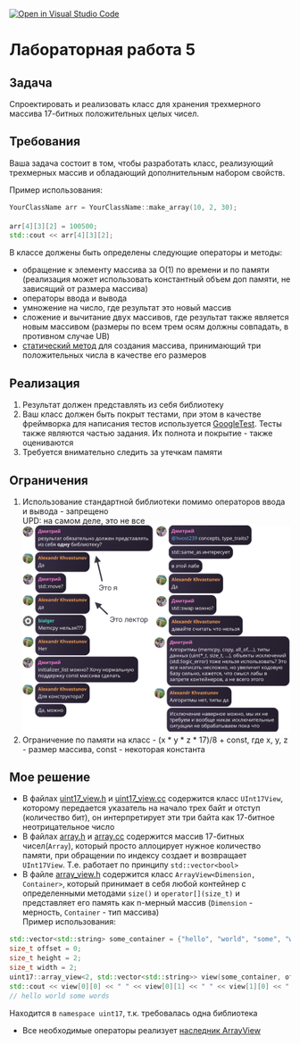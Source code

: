 [![Open in Visual Studio Code](https://classroom.github.com/assets/open-in-vscode-718a45dd9cf7e7f842a935f5ebbe5719a5e09af4491e668f4dbf3b35d5cca122.svg)](https://classroom.github.com/online_ide?assignment_repo_id=12997211&assignment_repo_type=AssignmentRepo)
# Лабораторная работа 5

## Задача

Спроектировать и реализовать класс для хранения трехмерного массива 17-битных положительных целых чисел.

## Требования

Ваша задача состоит в том, чтобы разработать класс, реализующий трехмерных массив и обладающий дополнительным набором свойств.

Пример использования:

```cpp
YourClassName arr = YourClassName::make_array(10, 2, 30);

arr[4][3][2] = 100500;
std::cout << arr[4][3][2];
```

В классе должены быть определены следующие операторы и методы:

- обращение к элементу массива за O(1) по времени и по памяти (реализация может использовать константный объем доп памяти, не зависящий от размера массива)
- операторы ввода и вывода
- умножение на число, где результат это новый массив
- сложение и вычитание двух массивов, где результат также является новым массивом (размеры по всем трем осям должны совпадать, в противном случае UB)
- [статический метод](https://en.cppreference.com/w/cpp/language/static) для создания массива, принимающий три положительных числа в качестве его размеров

## Реализация

1. Результат должен представлять из себя библиотеку
2. Ваш класс должен быть покрыт тестами, при этом в качестве фреймворка для написания тестов используется [GoogleTest](https://google.github.io/googletest/). Тесты также являются частью задания. Их полнота и покрытие - также оцениваются
3. Требуется внимательно следить за утечкам памяти

## Ограничения

1. Использование стандартной библиотеки помимо операторов ввода и вывода - запрещено <br/>
UPD: на самом деле, это не все
   ![Это потом доразрешили](img/restrictions.png)
2. Ограничение по памяти на класс - (x * y * z * 17)/8 + const, где x, y, z - размер массива, const - некоторая константа

## Мое решение
- В файлах [uint17_view.h](src/uint17/uint17_view.h) и [uint17_view.cc](src/uint17/uint17_view.cc) содержится класс `UInt17View`,
которому передается указатель на начало трех байт и отступ (количество бит), он интерпретирует эти три байта как 17-битное неотрицательное число
- В файлах [array.h](src/uint17/array.h) и [array.cc](src/uint17/array.cc) содержится массив 17-битных чисел(`Array`), который просто аллоцирует нужное количество памяти,
при обращении по индексу создает и возвращает `UInt17View`. Т.е. работает по принципу `std::vector<bool>`
- В файле [array_view.h](src/uint17/array_view.h) содержится класс `ArrayView<Dimension, Container>`, который принимает в себя любой контейнер с определенными методами `size()` и `operator[](size_t)`
и представляет его память как n-мерный массив (`Dimension` - мерность, `Container` - тип массива) <br/>
Пример использования:
```cpp
std::vector<std::string> some_container = {"hello", "world", "some", "words"};
size_t offset = 0;
size_t height = 2;
size_t width = 2;
uint17::array_view<2, std::vector<std::string>> view(some_container, offset, height, width);
std::cout << view[0][0] << " " << view[0][1] << " " << view[1][0] << " " << view[1][1] << std::endl;
// hello world some words
```
Находится в `namespace uint17`, т.к. требовалась одна библиотека
- Все необходимые операторы реализует [наследник ArrayView](src/uint17/array_with_vectors_view.h)

